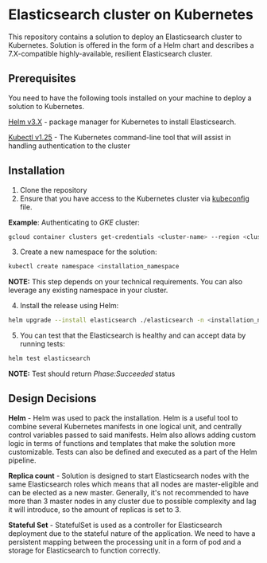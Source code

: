 # Elasticsearch cluster on Kubernetes
 
This repository contains a solution to deploy an Elasticsearch cluster to Kubernetes. Solution is offered in the form of a Helm chart and describes a 7.X-compatible highly-available, resilient Elasticsearch cluster.
 
## Prerequisites
You need to have the following tools installed on your machine to deploy a solution to Kubernetes.
 
[Helm v3.X](https://helm.sh/docs/intro/install/) - package manager for Kubernetes to install Elasticsearch.
 
[Kubectl v1.25](https://kubernetes.io/docs/tasks/tools/#kubectl) - The Kubernetes command-line tool that will assist in handling authentication to the cluster
 
 
## Installation
 
1. Clone the repository
2. Ensure that you have access to the Kubernetes cluster via [kubeconfig](https://kubernetes.io/docs/concepts/configuration/organize-cluster-access-kubeconfig/) file.
 
**Example**: Authenticating to *GKE* cluster:
 
```bash
gcloud container clusters get-credentials <cluster-name> --region <cluster-region>
```
 
3. Create a new namespace for the solution:
```bash
kubectl create namespace <installation_namespace
```
**NOTE:** This step depends on your technical requirements. You can also leverage any existing namespace in your cluster.
 
4. Install the release using Helm:
```bash
helm upgrade --install elasticsearch ./elasticsearch -n <installation_namespace>
```
5. You can test that the Elasticsearch is healthy and can accept data by running tests:
```bash
helm test elasticsearch
```
**NOTE:** Test should return *Phase:Succeeded* status
 
## Design Decisions
 
**Helm** - Helm was used to pack the installation. Helm is a useful tool to combine several Kubernetes manifests in one logical unit, and centrally control variables passed to said manifests. Helm also allows adding custom logic in terms of functions and templates that make the solution more customizable. Tests can also be defined and executed as a part of the Helm pipeline.
 
**Replica count** - Solution is designed to start Elasticsearch nodes with the same Elasticsearch roles which means that all nodes are master-eligible and can be elected as a new master. Generally, it's not recommended to have more than 3 master nodes in any cluster due to possible complexity and lag it will introduce, so the amount of replicas is set to 3.
 
**Stateful Set** - StatefulSet is used as a controller for Elasticsearch deployment due to the stateful nature of the application. We need to have a persistent mapping between the processing unit in a form of pod and a storage for Elasticsearch to function correctly.
